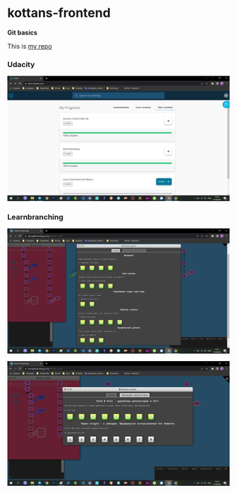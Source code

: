 # kottans-frontend

**Git basics**

This is [my repo](https://github.com/VasylRosokha/kottans-frontend)

### Udacity

![](gitbasics/udacity.png)

### Learnbranching

![](gitbasics/learnbranching1.png)

![](gitbasics/learnbranching2.png)
